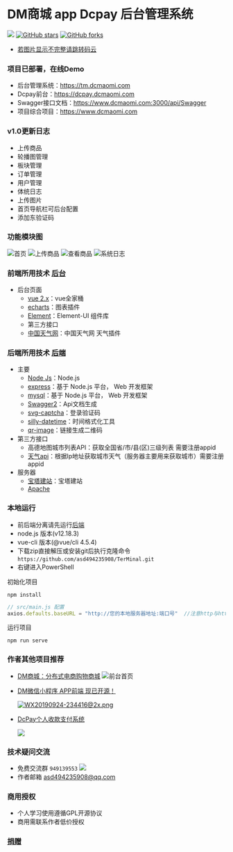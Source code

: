 # DM商城 app Dcpay 后台管理系统
[![](https://img.shields.io/badge/version-1.0-brightgreen)](https://github.com/asd494235908/TerMinal)
[![GitHub stars](https://img.shields.io/github/stars/asd494235908/TerMinal.svg?style=social&label=Stars)](https://github.com/asd494235908/TerMinal)
[![GitHub forks](https://img.shields.io/github/forks/asd494235908/TerMinal.svg?style=social&label=Fork)](https://github.com/asd494235908/TerMinal)
 - [若图片显示不完整请跳转码云](https://gitee.com/dcmaomi/Dm)
### 项目已部署，在线Demo
- 后台管理系统：https://tm.dcmaomi.com
- Dcpay前台：https://dcpay.dcmaomi.com
- Swagger接口文档：https://www.dcmaomi.com:3000/api/Swagger
- 项目综合项目：https://www.dcmaomi.com
### v1.0更新日志
- 上传商品
- 轮播图管理
- 板块管理
- 订单管理
- 用户管理
- 体统日志
- 上传图片
- 首页导航栏可后台配置
- 添加东验证码
### 功能模块图
![首页](https://www.dcmaomi.com:3010/serverImage/20210305011146_16923.png)
![上传商品](https://www.dcmaomi.com:3010/serverImage/20210305011146_11931.png)
![查看商品](https://www.dcmaomi.com:3010/serverImage/20210305011146_13147.png)
![系统日志](https://www.dcmaomi.com:3010/serverImage/20210305011146_16878.png)
### 前端所用技术 [后台](https://github.com/asd494235908/TerMinal) 
- 后台页面
    - [vue 2.x](https://cn.vuejs.org/)：vue全家桶
    - [echarts](http://echarts.apache.org/zh/)：图表插件
    - [Element](https://element.eleme.cn/#/zh-CN)：Element-UI 组件库
    - 第三方接口
    - [中国天气网](https://cj.weather.com.cn/plugin/standard)：中国天气网 天气插件
### 后端所用技术 [后端](https://github.com/asd494235908/DM-Server) 
- 主要
   - [Node Js](https://nodejs.org/zh-cn/)：Node.js
   - [express](https://www.expressjs.com.cn/)：基于 Node.js 平台， Web 开发框架
   - [mysql](https://www.mysql.com/)：基于 Node.js 平台， Web 开发框架
   - [Swagger2](https://www.dcmaomi.com:3000/api/swagger/#/)：Api文档生成
   - [svg-captcha](https://www.npmjs.com/package/svg-captcha)：登录验证码
   - [silly-datetime](https://www.npmjs.com/package/silly-datetime)：时间格式化工具
   - [qr-image](https://www.npmjs.com/package/silly-datetime)：链接生成二维码
- 第三方接口
  - 高德地图城市列表API：获取全国省/市/县(区)三级列表 需要注册appid
  - [天气api](http://www.tianqiapi.com/index/doc?version=day)：根据Ip地址获取城市天气（服务器主要用来获取城市）需要注册appid
- 服务器
  - [宝塔建站](https://www.bt.cn/)：宝塔建站
  - [Apache](http://httpd.apache.org/)

### 本地运行
- 前后端分离请先运行[后端](https://github.com/asd494235908/DM-Server)
- node.js 版本(v12.18.3) 
- vue-cli 版本(@vue/cli 4.5.4)
- 下载zip直接解压或安装git后执行克隆命令 `https://github.com/asd494235908/TerMinal.git`
- 右键进入PowerShell

初始化项目
```
npm install
```

```javascript
// src/main.js 配置
axios.defaults.baseURL = "http://您的本地服务器地址:端口号"  //注意http与https
```
运行项目
```
npm run serve
```

### 作者其他项目推荐
- [DM商城：分布式电商购物商城](https://www.dcmaomi.com/)
  ![](https://www.dcmaomi.com:3010/serverImage/20210305011146_17326.png "前台首页")
- [DM微信小程序 APP前端 现已开源！](https://github.com/asd494235908/DM-Mobile-terminal)
    
    [![WX20190924-234416@2x.png](https://www.dcmaomi.com:3010/serverImage/20210305010710_12523.png)](https://github.com/asd494235908/DM-Mobile-terminal)

- [DcPay个人收款支付系统](https://github.com/asd494235908/DcPay)

    ![](https://www.dcmaomi.com:3010/serverImage/20210306141208_16064.png)

### 技术疑问交流
- 免费交流群 `949139553` [![](http://pub.idqqimg.com/wpa/images/group.png)](https://qm.qq.com/cgi-bin/qm/qr?k=dtD6X04E3q7v3C8wuOnUENoW5S7hdGHO&jump_from=webapi)
- 作者邮箱 asd494235908@qq.com
### 商用授权
- 个人学习使用遵循GPL开源协议
- 商用需联系作者低价授权
### [捐赠](https://dcpay.dcmaomi.com/pay)

